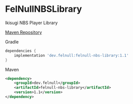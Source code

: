 # FelNullNBSLibrary
Ikisugi NBS Player Library

[Maven Repository](https://search.maven.org/search?q=a:felnull-nbs-library)

Gradle
```gradle
dependencies {
    implementation 'dev.felnull:felnull-nbs-library:1.1'
}
```

Maven
```xml
<dependency>
    <groupId>dev.felnull</groupId>
    <artifactId>felnull-nbs-library</artifactId>
    <version>1.1</version>
</dependency>
```
